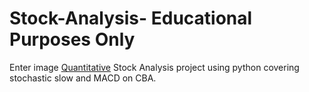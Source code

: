 # Stock-Analysis- Educational Purposes Only 
Enter image
<a href="https://www.investopedia.com/terms/q/quantitativeanalysis.asp#:~:text=Quantitative%20analysis%20%28QA%29%20in%20finance%20refers%20to%20the,of%20financial%20data%20that%20might%20affect%20the%20market.">Quantitative</a> Stock Analysis project using python covering  stochastic slow and MACD on CBA.
